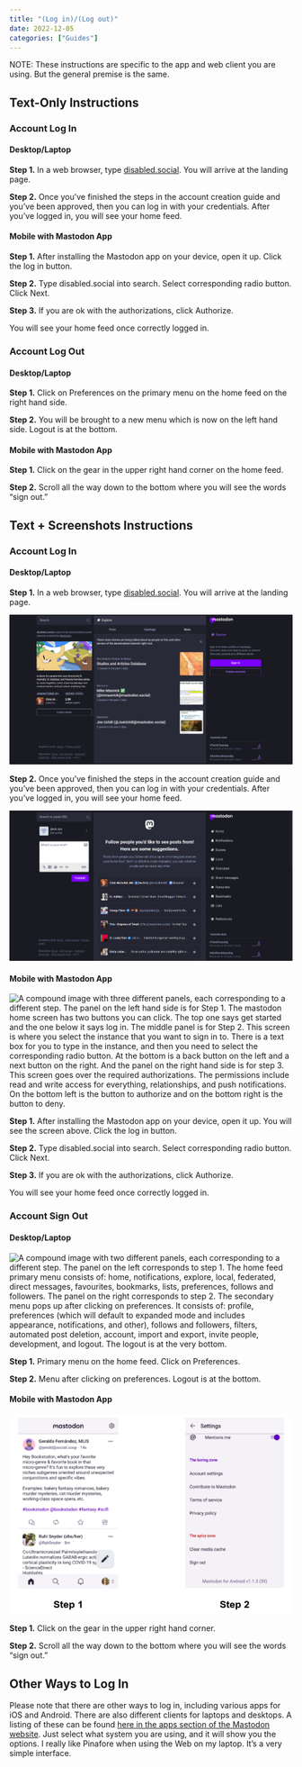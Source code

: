 ```yaml
---
title: "(Log in)/(Log out)"
date: 2022-12-05
categories: ["Guides"]
---
```


NOTE: These instructions are specific to the app and web client you are using. But the general premise is the same.

## Text-Only Instructions

### Account Log In

#### Desktop/Laptop

**Step 1.** In a web browser, type [disabled.social](https://disabled.social). You will arrive at the landing page.

**Step 2.** Once you’ve finished the steps in the account creation guide and you’ve been approved, then you can log in with your credentials. After you’ve logged in, you will see your home feed.

#### Mobile with Mastodon App

**Step 1.** After installing the Mastodon app on your device, open it up. Click the log in button.

**Step 2.** Type disabled.social into search. Select corresponding radio button. Click Next.

**Step 3.** If you are ok with the authorizations, click Authorize.

You will see your home feed once correctly logged in.

### Account Log Out

#### Desktop/Laptop

**Step 1.** Click on Preferences on the primary menu on the home feed on the right hand side.

**Step 2.** You will be brought to a new menu which is now on the left hand side. Logout is at the bottom.

#### Mobile with Mastodon App

**Step 1.** Click on the gear in the upper right hand corner on the home feed.

**Step 2.** Scroll all the way down to the bottom where you will see the words “sign out.”

## Text + Screenshots Instructions

### Account Log In

#### Desktop/Laptop

**Step 1.** In a web browser, type [disabled.social](https://disabled.social). You will arrive at the landing page.

![The home screen of disabled.social which is broken up into three different vertical panels. On the left hand side is some general information about the instance. The middle panel is an example of a feed, hashtags, and news. The right panel has a sign in button and a create account button.](/img/Guides/Account_Sign_Up/DisabledSocialLandingPage.png)

**Step 2.** Once you’ve finished the steps in the account creation guide and you’ve been approved, then you can log in with your credentials. After you’ve logged in, you will see your home feed.

![A screenshot of the home feed after successfully logging in. An area to toot appears on the left hand side, the middle shows people to follow, and the right hand side is the top menu structure.](/img/Guides/Account_Sign_Up/HomeFeedEx.png)

#### Mobile with Mastodon App

![A compound image with three different panels, each corresponding to a different step. The panel on the left hand side is for Step 1. The mastodon home screen has two buttons you can click. The top one says get started and the one below it says log in. The middle panel is for Step 2. This screen is where you select the instance that you want to sign in to. There is a text box for you to type in the instance, and then you need to select the corresponding radio button. At the bottom is a back button on the left and a next button on the right. And the panel on the right hand side is for step 3. This screen goes over the required authorizations. The permissions include read and write access for everything, relationships, and push notifications. On the bottom left is the button to authorize and on the bottom right is the button to deny.](/img/Guides/LogInOut/MastodonAppLogin.png)

**Step 1.** After installing the Mastodon app on your device, open it up. You will see the screen above. Click the log in button.

**Step 2.** Type disabled.social into search. Select corresponding radio button. Click Next.

**Step 3.** If you are ok with the authorizations, click Authorize.

You will see your home feed once correctly logged in.

### Account Sign Out

#### Desktop/Laptop

![A compound image with two different panels, each corresponding to a different step. The panel on the left corresponds to step 1. The home feed primary menu consists of: home, notifications, explore, local, federated, direct messages, favourites, bookmarks, lists, preferences, follows and followers. The panel on the right corresponds to step 2. The secondary menu pops up after clicking on preferences. It consists of: profile, preferences (which will default to expanded mode and includes appearance, notifications, and other), follows and followers, filters, automated post deletion, account, import and export, invite people, development, and logout. The logout is at the very bottom.](/img/Guides/LogInOut/DesktopLogOut.png)

**Step 1.** Primary menu on the home feed. Click on Preferences.

**Step 2.** Menu after clicking on preferences. Logout is at the bottom.

#### Mobile with Mastodon App

![A compound image with two different panels, each corresponding to a different step. The panel on the left corresponds to step 1. There is a gear in the upper right hand corner that when clicked on, will bring you to the settings. The panel on the right corresponds to step 2. The settings screen has a bunch of different options listed. But the one we are after, is the sign out at the bottom of the screen. It's in the 'spicy zone.'](/img/Guides/LogInOut/MastodonAppLogOut.png)

**Step 1.** Click on the gear in the upper right hand corner.

**Step 2.** Scroll all the way down to the bottom where you will see the words “sign out.”

## Other Ways to Log In

Please note that there are other ways to log in, including various apps for iOS and Android. There are also different clients for laptops and desktops. A listing of these can be found [here in the apps section of the Mastodon website](https://joinmastodon.org/apps). Just select what system you are using, and it will show you the options. I really like Pinafore when using the Web on my laptop. It’s a very simple interface.


